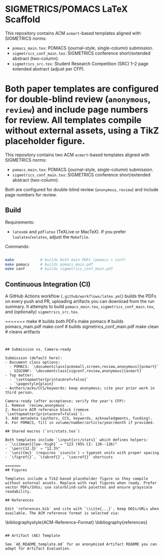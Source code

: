 # SIGMETRICS/POMACS LaTeX Scaffold


This repository contains ACM `acmart`-based templates aligned with SIGMETRICS norms:

- `pomacs_main.tex`: POMACS (journal-style, single-column) submission.
- `sigmetrics_conf_main.tex`: SIGMETRICS conference short/extended abstract (two-column).
- `sigmetrics_src.tex`: Student Research Competition (SRC) 1–2 page extended abstract (adjust per CFP).

Both paper templates are configured for double-blind review (`anonymous`, `review`) and include page numbers for review. All templates compile without external assets, using a TikZ placeholder figure.
=======
This repository contains two ACM `acmart`-based templates aligned with SIGMETRICS norms:

- `pomacs_main.tex`: POMACS (journal-style, single-column) submission.
- `sigmetrics_conf_main.tex`: SIGMETRICS conference short/extended abstract (two-column).

Both are configured for double-blind review (`anonymous`, `review`) and include page numbers for review.

## Build

Requirements:
- `latexmk` and `pdflatex` (TeXLive or MacTeX). If you prefer `lualatex`/`xelatex`, adjust the `Makefile`.

Commands:
```bash

make            # builds both main PDFs (pomacs + conf)
make pomacs     # builds pomacs_main.pdf
make conf       # builds sigmetrics_conf_main.pdf
```

## Continuous Integration (CI)

A GitHub Actions workflow (`.github/workflows/latex.yml`) builds the PDFs on every push and PR, uploading artifacts you can download from the run summary. It attempts to build `pomacs_main.tex`, `sigmetrics_conf_main.tex`, and (optionally) `sigmetrics_src.tex`.

=======
make            # builds both PDFs
make pomacs     # builds pomacs_main.pdf
make conf       # builds sigmetrics_conf_main.pdf
make clean      # cleans artifacts
```


## Submission vs. Camera-ready

Submission (default here):
- Document class options:
  - POMACS: `\documentclass[acmsmall,screen,review,anonymous]{acmart}`
  - SIGCONF: `\documentclass[sigconf,review,anonymous]{acmart}`
- Top matter:
  - `\settopmatter{printacmref=false}`
  - `\pagestyle{plain}`
- Authors/acks/CCS/keywords: keep anonymous; cite your prior work in third person.

Camera-ready (after acceptance; verify the year's CFP):
1. Remove `review,anonymous`.
2. Restore ACM reference block (remove `\settopmatter{printacmref=false}`).
3. Add metadata (authors, CCS, keywords, acknowledgments, funding).
4. For POMACS, fill in volume/number/article/year/month if provided.

## Shared macros (`src/stats.tex`)

Both templates include `\input{src/stats}` which defines helpers:
- `\ci{mean}{low--high}` → "123 (95% CI: 120--126)"
- `\perc{12.3}` → "12.3%"
- `\unit{ms}` (requires `siunitx`) → typeset units with proper spacing
- `\figref{}`, `\tabref{}`, `\secref{}` shortcuts

=======
## Figures

Templates include a TikZ-based placeholder figure so they compile without external assets. Replace with real figures when ready. Prefer vector PDFs/SVGs; use colorblind-safe palettes and ensure grayscale readability.

## References

Edit `references.bib` and cite with `\\cite{...}`. Keep DOIs/URLs when available. The ACM reference format is selected via:
```
\\bibliographystyle{ACM-Reference-Format}
\\bibliography{references}
```

## Artifact (AE) Template

See `AE_README_template.md` for an anonymized Artifact README you can adapt for Artifact Evaluation.